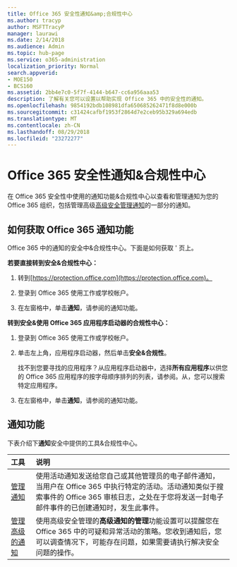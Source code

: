 ```yaml
---
title: Office 365 安全性通知&amp;合规性中心
ms.author: tracyp
author: MSFTTracyP
manager: laurawi
ms.date: 2/14/2018
ms.audience: Admin
ms.topic: hub-page
ms.service: o365-administration
localization_priority: Normal
search.appverid:
- MOE150
- BCS160
ms.assetid: 2bb4e7c0-5f7f-4144-b647-cc6a956aaa53
description: 了解有关您可以设置以帮助实现 Office 365 中的安全性的通知。
ms.openlocfilehash: 9854192bdb108981dfa650685262471f8d8e000b
ms.sourcegitcommit: c31424cafbf1953f2864d7e2ceb95b329a694edb
ms.translationtype: MT
ms.contentlocale: zh-CN
ms.lasthandoff: 08/29/2018
ms.locfileid: "23272277"
---
```

# <a name="alerts-in-the-office-365-security-amp-compliance-center"></a>Office 365 安全性通知&amp;合规性中心

在 Office 365 安全性中使用的通知功能&amp;合规性中心以查看和管理通知为您的 Office 365 组织，包括管理高级[高级安全管理通知](office-365-cas-overview.md)的一部分的通知。
  
## <a name="how-to-get-to-the-office-365-alerts-features"></a>如何获取 Office 365 通知功能

Office 365 中的通知的安全中&amp;合规性中心。下面是如何获取 ' 页上。
  
 **若要直接转到安全&amp;合规性中心：**
  
1. 转到[https://protection.office.com](https://protection.office.com)。
    
2. 登录到 Office 365 使用工作或学校帐户。 
    
3. 在左窗格中，单击**通知**，请参阅的通知功能。 
    
 **转到安全&amp;使用 Office 365 应用程序启动器的合规性中心：**
  
1. 登录到 Office 365 使用工作或学校帐户。 
    
2. 单击左上角，应用程序启动器，然后单击**安全&amp;合规性**。
    
    找不到您要寻找的应用程序？从应用程序启动器中，选择**所有应用程序**以供您的 Office 365 应用程序的按字母顺序排列的列表，请参阅。从，您可以搜索特定应用程序。 
    
3. 在左窗格中，单击**通知**，请参阅的通知功能。 
    
## <a name="alerts-features"></a>通知功能

下表介绍下**通知**安全中提供的工具&amp;合规性中心。 
  
|**工具**|**说明**|
|:-----|:-----|
|[管理通知](create-activity-alerts.md) <br/> |使用活动通知发送给您自己或其他管理员的电子邮件通知，当用户在 Office 365 中执行特定的活动。活动通知类似于搜索事件的 Office 365 审核日志，之处在于您将发送一封电子邮件事件的已创建通知时，发生此事件。  <br/> |
|[管理高级的通知](office-365-cas-overview.md) <br/> |使用高级安全管理的**高级通知的管理**功能设置可以提醒您在 Office 365 中的可疑和异常活动的策略。您收到通知后，您可以调查情况下，可能存在问题，如果需要请执行解决安全问题的操作。<br/> |
   

